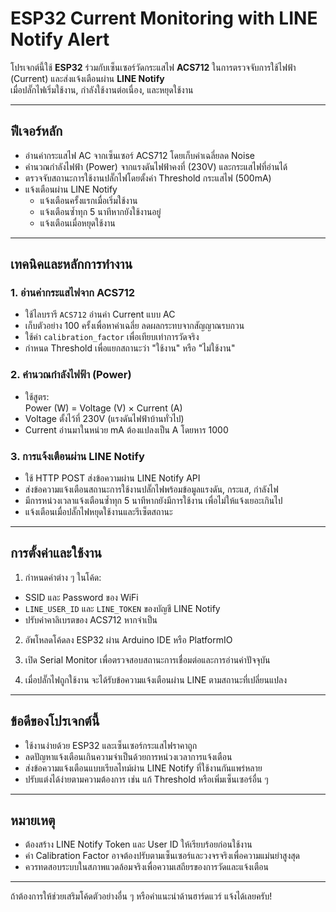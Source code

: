 # ESP32 Current Monitoring with LINE Notify Alert

โปรเจกต์นี้ใช้ **ESP32** ร่วมกับเซ็นเซอร์วัดกระแสไฟ **ACS712** ในการตรวจจับการใช้ไฟฟ้า (Current) และส่งแจ้งเตือนผ่าน **LINE Notify**  
เมื่อปลั๊กไฟเริ่มใช้งาน, กำลังใช้งานต่อเนื่อง, และหยุดใช้งาน

---

## ฟีเจอร์หลัก

- อ่านค่ากระแสไฟ AC จากเซ็นเซอร์ ACS712 โดยเก็บค่าเฉลี่ยลด Noise  
- คำนวณกำลังไฟฟ้า (Power) จากแรงดันไฟฟ้าคงที่ (230V) และกระแสไฟที่อ่านได้  
- ตรวจจับสถานะการใช้งานปลั๊กไฟโดยตั้งค่า Threshold กระแสไฟ (500mA)  
- แจ้งเตือนผ่าน LINE Notify  
  - แจ้งเตือนครั้งแรกเมื่อเริ่มใช้งาน  
  - แจ้งเตือนซ้ำทุก 5 นาทีหากยังใช้งานอยู่  
  - แจ้งเตือนเมื่อหยุดใช้งาน  

---

## เทคนิคและหลักการทำงาน

### 1. อ่านค่ากระแสไฟจาก ACS712

- ใช้ไลบรารี `ACS712` อ่านค่า Current แบบ AC  
- เก็บตัวอย่าง 100 ครั้งเพื่อหาค่าเฉลี่ย ลดผลกระทบจากสัญญาณรบกวน  
- ใช้ค่า `calibration_factor` เพื่อเทียบเท่าการวัดจริง  
- กำหนด Threshold เพื่อแยกสถานะว่า "ใช้งาน" หรือ "ไม่ใช้งาน"

### 2. คำนวณกำลังไฟฟ้า (Power)

- ใช้สูตร:  
Power (W) = Voltage (V) × Current (A)
- Voltage ตั้งไว้ที่ 230V (แรงดันไฟฟ้าบ้านทั่วไป)  
- Current อ่านมาในหน่วย mA ต้องแปลงเป็น A โดยหาร 1000  

### 3. การแจ้งเตือนผ่าน LINE Notify

- ใช้ HTTP POST ส่งข้อความผ่าน LINE Notify API  
- ส่งข้อความแจ้งเตือนสถานะการใช้งานปลั๊กไฟพร้อมข้อมูลแรงดัน, กระแส, กำลังไฟ  
- มีการหน่วงเวลาแจ้งเตือนซ้ำทุก 5 นาทีหากยังมีการใช้งาน เพื่อไม่ให้แจ้งเยอะเกินไป  
- แจ้งเตือนเมื่อปลั๊กไฟหยุดใช้งานและรีเซ็ตสถานะ

---

## การตั้งค่าและใช้งาน

1. กำหนดค่าต่าง ๆ ในโค้ด:
  - SSID และ Password ของ WiFi  
  - `LINE_USER_ID` และ `LINE_TOKEN` ของบัญชี LINE Notify  
  - ปรับค่าคาลิเบรตของ ACS712 หากจำเป็น

2. อัพโหลดโค้ดลง ESP32 ผ่าน Arduino IDE หรือ PlatformIO

3. เปิด Serial Monitor เพื่อตรวจสอบสถานะการเชื่อมต่อและการอ่านค่าปัจจุบัน

4. เมื่อปลั๊กไฟถูกใช้งาน จะได้รับข้อความแจ้งเตือนผ่าน LINE ตามสถานะที่เปลี่ยนแปลง

---

## ข้อดีของโปรเจกต์นี้

- ใช้งานง่ายด้วย ESP32 และเซ็นเซอร์กระแสไฟราคาถูก  
- ลดปัญหาแจ้งเตือนเกินความจำเป็นด้วยการหน่วงเวลาการแจ้งเตือน  
- ส่งข้อความแจ้งเตือนแบบเรียลไทม์ผ่าน LINE Notify ที่ใช้งานกันแพร่หลาย  
- ปรับแต่งได้ง่ายตามความต้องการ เช่น แก้ Threshold หรือเพิ่มเซ็นเซอร์อื่น ๆ

---

## หมายเหตุ

- ต้องสร้าง LINE Notify Token และ User ID ให้เรียบร้อยก่อนใช้งาน  
- ค่า Calibration Factor อาจต้องปรับตามเซ็นเซอร์และวงจรจริงเพื่อความแม่นยำสูงสุด  
- ควรทดสอบระบบในสภาพแวดล้อมจริงเพื่อความเสถียรของการวัดและแจ้งเตือน

---

ถ้าต้องการให้ช่วยเสริมโค้ดตัวอย่างอื่น ๆ หรือคำแนะนำด้านฮาร์ดแวร์ แจ้งได้เลยครับ!
